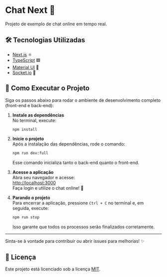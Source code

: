 # Chat Next 💬

Projeto de exemplo de chat online em tempo real.

## 🛠️ Tecnologias Utilizadas

- [Next.js](https://nextjs.org/) ⚛️
- [TypeScript](https://www.typescriptlang.org/) 🟦
- [Material UI](https://mui.com/) 🎨
- [Socket.io](https://socket.io/) 🔌

## 🚀 Como Executar o Projeto

Siga os passos abaixo para rodar o ambiente de desenvolvimento completo (front-end e back-end):

1. **Instale as dependências**  
   No terminal, execute:  
   ```bash
   npm install
   ```

2. **Inicie o projeto**  
   Após a instalação das dependências, rode o comando:  
   ```bash
   npm run dev:full
   ```
   Esse comando inicializa tanto o back-end quanto o front-end.

3. **Acesse a aplicação**  
   Abra seu navegador e acesse:  
   [http://localhost:3000](http://localhost:3000)  
   Faça login e utilize o chat online! 💬

4. **Parando o projeto**  
   Para encerrar a aplicação, pressione `Ctrl + C` no terminal e, em seguida, execute:  
   ```bash
   npm run stop
   ```
   Isso garante que todos os processos serão finalizados corretamente.

---

Sinta-se à vontade para contribuir ou abrir issues para melhorias! ✨

## 🪪 Licença

Este projeto está licenciado sob a licença [MIT](LICENSE).
